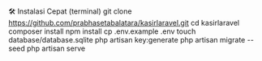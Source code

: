 🛠️ Instalasi Cepat (terminal)
git clone https://github.com/prabhasetabalatara/kasirlaravel.git
cd kasirlaravel
composer install
npm install
cp .env.example .env
touch database/database.sqlite
php artisan key:generate
php artisan migrate --seed
php artisan serve
